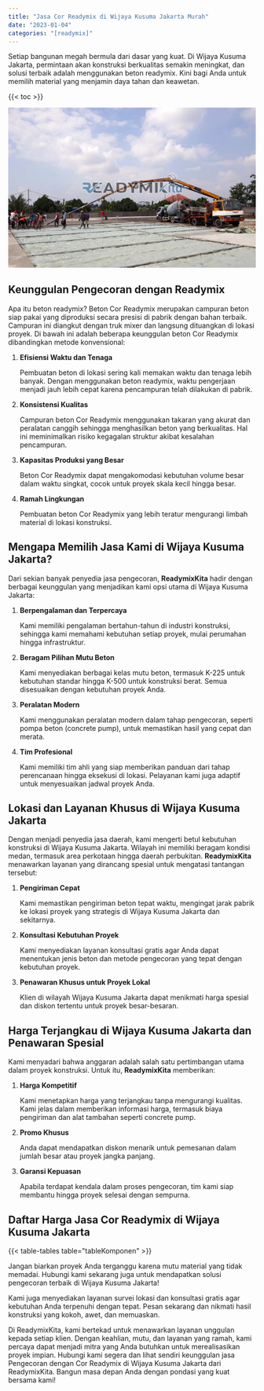```yaml
---
title: "Jasa Cor Readymix di Wijaya Kusuma Jakarta Murah"
date: "2023-01-04"
categories: "[readymix]"
---
```


Setiap bangunan megah bermula dari dasar yang kuat. Di Wijaya Kusuma Jakarta, permintaan akan konstruksi berkualitas semakin meningkat, dan solusi terbaik adalah menggunakan beton readymix. Kini bagi Anda untuk memilih material yang menjamin daya tahan dan keawetan.

{{< toc >}}

![Jasa Cor Readymix di Wijaya Kusuma Jakarta Murah](/images/readymix/cor-readymix-01.jpg)

## Keunggulan Pengecoran dengan Readymix

Apa itu beton readymix? Beton Cor Readymix merupakan campuran beton siap pakai yang diproduksi secara presisi di pabrik dengan bahan terbaik. Campuran ini diangkut dengan truk mixer dan langsung dituangkan di lokasi proyek. Di bawah ini adalah beberapa keunggulan beton Cor Readymix dibandingkan metode konvensional:

1. **Efisiensi Waktu dan Tenaga**

   Pembuatan beton di lokasi sering kali memakan waktu dan tenaga lebih banyak. Dengan menggunakan beton readymix, waktu pengerjaan menjadi jauh lebih cepat karena pencampuran telah dilakukan di pabrik.

2. **Konsistensi Kualitas**

   Campuran beton Cor Readymix menggunakan takaran yang akurat dan peralatan canggih sehingga menghasilkan beton yang berkualitas. Hal ini meminimalkan risiko kegagalan struktur akibat kesalahan pencampuran.

3. **Kapasitas Produksi yang Besar**

   Beton Cor Readymix dapat mengakomodasi kebutuhan volume besar dalam waktu singkat, cocok untuk proyek skala kecil hingga besar.

4. **Ramah Lingkungan**

   Pembuatan beton Cor Readymix yang lebih teratur mengurangi limbah material di lokasi konstruksi.

## Mengapa Memilih Jasa Kami di Wijaya Kusuma Jakarta?

Dari sekian banyak penyedia jasa pengecoran, **ReadymixKita** hadir dengan berbagai keunggulan yang menjadikan kami opsi utama di Wijaya Kusuma Jakarta:

1. **Berpengalaman dan Terpercaya**

   Kami memiliki pengalaman bertahun-tahun di industri konstruksi, sehingga kami memahami kebutuhan setiap proyek, mulai perumahan hingga infrastruktur.

2. **Beragam Pilihan Mutu Beton**

   Kami menyediakan berbagai kelas mutu beton, termasuk K-225 untuk kebutuhan standar hingga K-500 untuk konstruksi berat. Semua disesuaikan dengan kebutuhan proyek Anda.

3. **Peralatan Modern**

   Kami menggunakan peralatan modern dalam tahap pengecoran, seperti pompa beton (concrete pump), untuk memastikan hasil yang cepat dan merata.

4. **Tim Profesional**

   Kami memiliki tim ahli yang siap memberikan panduan dari tahap perencanaan hingga eksekusi di lokasi. Pelayanan kami juga adaptif untuk menyesuaikan jadwal proyek Anda.

## Lokasi dan Layanan Khusus di Wijaya Kusuma Jakarta

Dengan menjadi penyedia jasa daerah, kami mengerti betul kebutuhan konstruksi di Wijaya Kusuma Jakarta. Wilayah ini memiliki beragam kondisi medan, termasuk area perkotaan hingga daerah perbukitan. **ReadymixKita** menawarkan layanan yang dirancang spesial untuk mengatasi tantangan tersebut:

1. **Pengiriman Cepat**

   Kami memastikan pengiriman beton tepat waktu, mengingat jarak pabrik ke lokasi proyek yang strategis di Wijaya Kusuma Jakarta dan sekitarnya.

2. **Konsultasi Kebutuhan Proyek**

   Kami menyediakan layanan konsultasi gratis agar Anda dapat menentukan jenis beton dan metode pengecoran yang tepat dengan kebutuhan proyek.

3. **Penawaran Khusus untuk Proyek Lokal**

   Klien di wilayah Wijaya Kusuma Jakarta dapat menikmati harga spesial dan diskon tertentu untuk proyek besar-besaran.

## Harga Terjangkau di Wijaya Kusuma Jakarta dan Penawaran Spesial

Kami menyadari bahwa anggaran adalah salah satu pertimbangan utama dalam proyek konstruksi. Untuk itu, **ReadymixKita** memberikan:

1. **Harga Kompetitif**

   Kami menetapkan harga yang terjangkau tanpa mengurangi kualitas. Kami jelas dalam memberikan informasi harga, termasuk biaya pengiriman dan alat tambahan seperti concrete pump.

2. **Promo Khusus**

   Anda dapat mendapatkan diskon menarik untuk pemesanan dalam jumlah besar atau proyek jangka panjang.

3. **Garansi Kepuasan**

   Apabila terdapat kendala dalam proses pengecoran, tim kami siap membantu hingga proyek selesai dengan sempurna.

## Daftar Harga Jasa Cor Readymix di Wijaya Kusuma Jakarta

{{< table-tables table="tableKomponen" >}}

Jangan biarkan proyek Anda terganggu karena mutu material yang tidak memadai. Hubungi kami sekarang juga untuk mendapatkan solusi pengecoran terbaik di Wijaya Kusuma Jakarta!

Kami juga menyediakan layanan survei lokasi dan konsultasi gratis agar kebutuhan Anda terpenuhi dengan tepat. Pesan sekarang dan nikmati hasil konstruksi yang kokoh, awet, dan memuaskan.

Di ReadymixKita, kami bertekad untuk menawarkan layanan unggulan kepada setiap klien. Dengan keahlian, mutu, dan layanan yang ramah, kami percaya dapat menjadi mitra yang Anda butuhkan untuk merealisasikan proyek impian. Hubungi kami segera dan lihat sendiri keunggulan jasa Pengecoran dengan Cor Readymix di Wijaya Kusuma Jakarta dari ReadymixKita. Bangun masa depan Anda dengan pondasi yang kuat bersama kami!